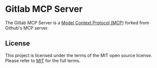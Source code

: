 # Gitlab MCP Server

The Gitlab MCP Server is a [Model Context Protocol (MCP)](https://modelcontextprotocol.io/introduction) forked from Github's MCP server.

## License

This project is licensed under the terms of the MIT open source license. Please refer to [MIT](./LICENSE) for the full terms.
